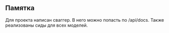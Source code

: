 ## Памятка

Для проекта написан сваггер. В него можно попасть по /api/docs. Также реализованы сиды для всех моделей.
